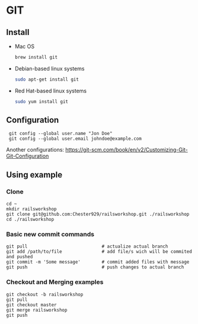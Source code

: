 # GIT

## Install

* Mac OS
    ~~~bash
    brew install git
    ~~~
* Debian-based linux systems
    ~~~bash
    sudo apt-get install git
    ~~~
* Red Hat-based linux systems
    ~~~bash
    sudo yum install git
    ~~~
    
## Configuration

     git config --global user.name "Jon Doe"
     git config --global user.email johndoe@example.com

Another configurations: https://git-scm.com/book/en/v2/Customizing-Git-Git-Configuration

## Using example

### Clone

    cd ~
    mkdir railsworkshop
    git clone git@github.com:Chester929/railsworkshop.git ./railsworkshop
    cd ./railsworkshop

### Basic new commit commands

    git pull                            # actualize actual branch
    git add /path/to/file               # add file/s wich will be commited and pushed
    git commit -m 'Some message'        # commit added files with message
    git push                            # push changes to actual branch

### Checkout and Merging examples

    git checkout -b railsworkshop
    git pull
    git checkout master
    git merge railsworkshop
    git push
